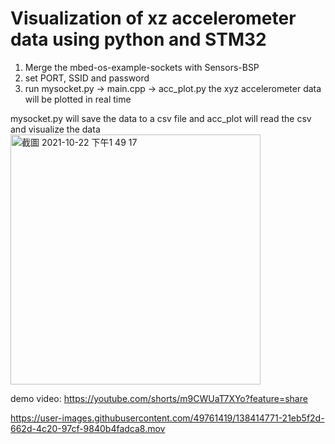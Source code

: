 # Visualization of xz accelerometer data using python and STM32
1. Merge the mbed-os-example-sockets with Sensors-BSP
2. set PORT, SSID and password
3. run mysocket.py -> main.cpp -> acc_plot.py
  the xyz accelerometer data will be plotted in real time
  
  mysocket.py will save the data to a csv file
  and acc_plot will read the csv and visualize the data
<img width="400" alt="截圖 2021-10-22 下午1 49 17" src="https://user-images.githubusercontent.com/49761419/138414619-046fc434-872e-44b0-8d32-560308a7776e.png">

demo video:
https://youtube.com/shorts/m9CWUaT7XYo?feature=share

https://user-images.githubusercontent.com/49761419/138414771-21eb5f2d-662d-4c20-97cf-9840b4fadca8.mov

